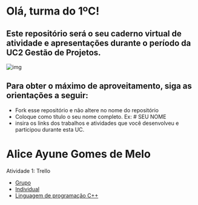 # Olá, turma do 1ºC! 
## Este repositório será o seu caderno virtual de atividade e apresentações durante o período da UC2 Gestão de Projetos. 

![img](https://blog.acelerato.com/wp-content/uploads/2020/08/5-beneficios-da-gesta%CC%83o-de-projetos-para-a-sua-empresa-1200x640.png)

## Para obter o máximo de aproveitamento, siga as orientações a seguir:

- Fork esse repositório e não altere no nome do repositório
- Coloque como título o seu nome completo. Ex: # SEU NOME
- insira os links dos trabalhos e atividades que você desenvolveu e participou durante esta UC.

# Alice Ayune Gomes de Melo

Atividade 1: Trello 
- [Grupo](https://trello.com/invite/b/pZYoYKXv/ATTIc7d7e1b56cde586fda1c3c22917403689F2D4613/trabalho-de-teresa)
- [Individual](https://trello.com/invite/b/Tl7Jov3M/ATTIe8c9db78e1573fde69e24ce999fe94386A358CF4/planejamento-de-estudos)
- [Linguagem de programação C++](https://www.canva.com/design/DAGEjWwOWGA/Me6Xn4CuGQC1s3_PGDGzMw/edit?utm_content=DAGEjWwOWGA&utm_campaign=designshare&utm_medium=link2&utm_source=sharebutton)



